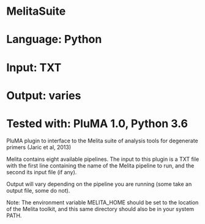 # MelitaSuite
# Language: Python
# Input: TXT 
# Output: varies
# Tested with: PluMA 1.0, Python 3.6

PluMA plugin to interface to the Melita suite of analysis tools
for degenerate primers (Jaric et al, 2013)

Melita contains eight available pipelines.  The input to this plugin
is a TXT file with the first line containing the name of the Melita
pipeline to run, and the second its input file (if any).

Output will vary depending on the pipeline you are running (some take
an output file, some do not).

Note: The environment variable MELITA_HOME should be set to the location 
of the Melita toolkit, and this same directory should also be in your system
PATH.
